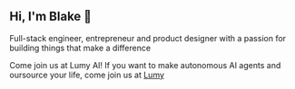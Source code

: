 ## Hi, I'm Blake 👋

Full-stack engineer, entrepreneur and product designer with a passion for building things that make a difference

Come join us at Lumy AI!
If you want to make autonomous AI agents and oursource your life, come join us at [Lumy](https://github.com/m3lmhm98/lumy/)
